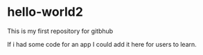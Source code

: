 # hello-world2
This is my first repository for gitbhub

If i had some code for an app I could add it here for users to learn.
